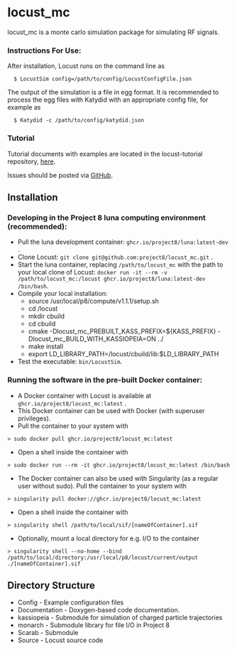# locust_mc

locust_mc is a monte carlo simulation package for simulating RF signals.

### Instructions For Use:

After installation, Locust runs on the command line as
```
  $ LocustSim config=/path/to/config/LocustConfigFile.json
```
The output of the simulation is a file in egg format.  It is recommended to process the egg files with Katydid with an appropriate config file, for example as
```
  $ Katydid -c /path/to/config/katydid.json
```
### Tutorial

Tutorial documents with examples are located in the locust-tutorial repository, [here](https://github.com/project8/locust-tutorial). 

Issues should be posted via [GitHub](https://github.com/project8/locust_mc/issues).

Installation
---------------

### Developing in the Project 8 luna computing environment (recommended):
*  Pull the luna development container:  ```ghcr.io/project8/luna:latest-dev``` .
*  Clone Locust:  ```git clone git@github.com:project8/locust_mc.git``` .
*  Start the luna container, replacing ```/path/to/locust_mc``` with the path to your local clone of Locust:  ```docker run -it --rm -v /path/to/locust_mc:/locust ghcr.io/project8/luna:latest-dev /bin/bash```.
*  Compile your local installation:
    *  source /usr/local/p8/compute/v1.1.1/setup.sh 
    *  cd /locust
    *  mkdir cbuild
    *  cd cbuild
    *  cmake -Dlocust_mc_PREBUILT_KASS_PREFIX=${KASS_PREFIX} -Dlocust_mc_BUILD_WITH_KASSIOPEIA=ON ../
    *  make install
    *  export LD_LIBRARY_PATH=/locust/cbuild/lib:$LD_LIBRARY_PATH
* Test the executable:  ```bin/LocustSim```.

### Running the software in the pre-built Docker container:

* A Docker container with Locust is available at ```ghcr.io/project8/locust_mc:latest``` .  
* This Docker container can be used with Docker (with superuser privileges).
* Pull the container to your system with
```
> sudo docker pull ghcr.io/project8/locust_mc:latest
```
* Open a shell inside the container with
```
> sudo docker run --rm -it ghcr.io/project8/locust_mc:latest /bin/bash
```
* The Docker container can also be used with Singularity (as a regular user without sudo).  Pull the container to your system with
```
> singularity pull docker://ghcr.io/project8/locust_mc:latest
```

* Open a shell inside the container with
```
> singularity shell /path/to/local/sif/[nameOfContainer].sif
```
* Optionally, mount a local directory for e.g. I/O to the container
```
> singularity shell --no-home --bind /path/to/local/directory:/usr/local/p8/locust/current/output ./[nameOfContainer].sif 
```



Directory Structure
-------------------

*  Config - Example configuration files
*  Documentation - Doxygen-based code documentation.
*  kassiopeia - Submodule for simulation of charged particle trajectories
*  monarch - Submodule library for file I/O in Project 8
*  Scarab - Submodule
*  Source - Locust source code
